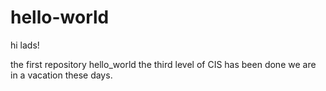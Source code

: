 # hello-world

hi lads!

the first repository hello_world
the third level of CIS has been done we are in a vacation these days.
